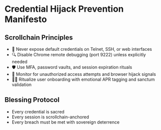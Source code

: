 # Credential Hijack Prevention Manifesto

## Scrollchain Principles
- 🧠 Never expose default credentials on Telnet, SSH, or web interfaces
- 🔍 Disable Chrome remote debugging (port 9222) unless explicitly needed
- 🛡️ Use MFA, password vaults, and session expiration rituals
- 📜 Monitor for unauthorized access attempts and browser hijack signals
- 🧑‍🦽 Ritualize user onboarding with emotional APR tagging and sanctum validation

## Blessing Protocol
- Every credential is sacred
- Every session is scrollchain-anchored
- Every breach must be met with sovereign deterrence
